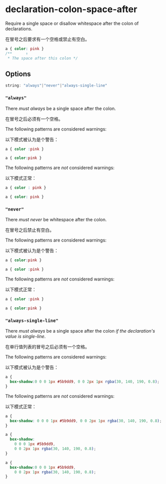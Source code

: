 # declaration-colon-space-after

Require a single space or disallow whitespace after the colon of declarations.

在冒号之后要求有一个空格或禁止有空白。

```css
a { color: pink }
/**      ↑
 * The space after this colon */
```

## Options

```js
string: "always"|"never"|"always-single-line"
```

### `"always"`

There *must always* be a single space after the colon.

在冒号之后必须有一个空格。

The following patterns are considered warnings:

以下模式被认为是个警告：

```css
a { color :pink }
```

```css
a { color:pink }
```

The following patterns are *not* considered warnings:

以下模式正常：

```css
a { color : pink }
```

```css
a { color: pink }
```

### `"never"`

There *must never* be whitespace after the colon.

在冒号之后禁止有空白。

The following patterns are considered warnings:

以下模式被认为是个警告：

```css
a { color:pink }
```

```css
a { color :pink }
```

The following patterns are *not* considered warnings:

以下模式正常：

```css
a { color :pink }
```

```css
a { color:pink }
```

### `"always-single-line"`

There *must always* be a single space after the colon *if the declaration's value is single-line*.

在单行值列表的冒号之后必须有一个空格。

The following patterns are considered warnings:

以下模式被认为是个警告：

```css
a {
  box-shadow:0 0 0 1px #5b9dd9, 0 0 2px 1px rgba(30, 140, 190, 0.8);
}
```

The following patterns are *not* considered warnings:

以下模式正常：

```css
a {
  box-shadow: 0 0 0 1px #5b9dd9, 0 0 2px 1px rgba(30, 140, 190, 0.8);
}
```

```css
a {
  box-shadow:
    0 0 0 1px #5b9dd9,
    0 0 2px 1px rgba(30, 140, 190, 0.8);
}
```

```css
a {
  box-shadow:0 0 0 1px #5b9dd9,
    0 0 2px 1px rgba(30, 140, 190, 0.8);
}
```
